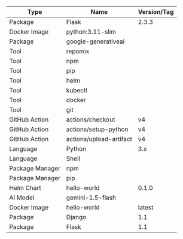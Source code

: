 | Type | Name | Version/Tag |
|---|---|---|
| Package | Flask | 2.3.3 |
| Docker Image | python:3.11-slim |  |
| Package | google-generativeai |  |
| Tool | repomix |  |
| Tool | npm |  |
| Tool | pip |  |
| Tool | helm |  |
| Tool | kubectl |  |
| Tool | docker |  |
| Tool | git |  |
| GitHub Action | actions/checkout | v4 |
| GitHub Action | actions/setup-python | v4 |
| GitHub Action | actions/upload-artifact | v4 |
| Language | Python | 3.x |
| Language | Shell |  |
| Package Manager | npm |  |
| Package Manager | pip |  |
| Helm Chart | hello-world | 0.1.0 |
| AI Model | gemini-1.5-flash |  |
| Docker Image | hello-world | latest |
| Package | Django | 1.1 |
| Package | Flask | 1.1 |
